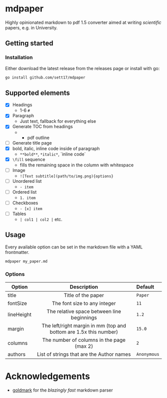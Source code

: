 # mdpaper

Highly opinionated markdown to pdf 1.5 converter aimed at writing *scientific* papers, e.g. in University.

## Getting started

### Installation

Either download the latest release from the releases page or install with go:

```bash
go install github.com/sett17/mdpaper
```

## Supported elements

- [x] Headings
  - 1-6 `#`
- [x] Paragraph
  - Just text, fallback for everything else
- [x] Generate TOC from headings
  - + pdf outline
- [ ] Generate title page
- [x] bold, italic, inline code inside of paragraph
  - `**bold**`, `*italic*`, \`inline code\`
- [x] `\fill` sequence
  - fills the remaining space in the column with whitespace
- [ ] Image
  - `![Text subtitle](path/to/img.png){options}`
- [ ] Unordered list
  - `- item`
- [ ] Ordered list
  - `1. item`
- [ ] Checkboxes
  - `- [x] item`
- [ ] Tables
  - `| col1 | col2 |` etc.

## Usage

Every available option can be set in the markdown file with a YAML frontmatter.

```bash
mdpaper my_paper.md
```

### Options

| Option     |                            Description                            | Default     |
|------------|:-----------------------------------------------------------------:|:------------|
| title      |                        Title of the paper                         | `Paper`     |
| fontSize   |                   The font size to any integer                    | `11`        |
| lineHeight |            The relative space between line beginnings             | `1.2`       |
| margin     | The left/right margin in mm (top and bottom are 1.5x this number) | `15.0`      |
| columns    |             The number of columns in the page (max 2)             | `2`         |
| authors    |             List of strings that are the Author names             | `Anonymous` |

# Acknowledgements

- [goldmark](https://github.com/yuin/goldmark) for the *blazingly fast* markdown parser